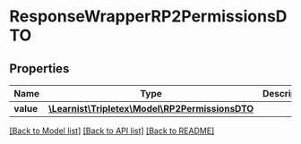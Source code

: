 # ResponseWrapperRP2PermissionsDTO

## Properties
Name | Type | Description | Notes
------------ | ------------- | ------------- | -------------
**value** | [**\Learnist\Tripletex\Model\RP2PermissionsDTO**](RP2PermissionsDTO.md) |  | [optional] 

[[Back to Model list]](../../README.md#documentation-for-models) [[Back to API list]](../../README.md#documentation-for-api-endpoints) [[Back to README]](../../README.md)

